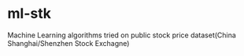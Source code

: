 # ml-stk
Machine Learning algorithms tried on public stock price dataset(China Shanghai/Shenzhen Stock Exchagne)
